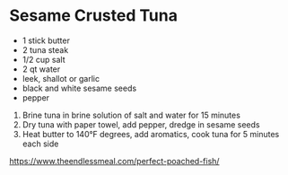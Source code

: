 # Sesame Crusted Tuna

* 1 stick butter
* 2 tuna steak
* 1/2 cup salt
* 2 qt water
* leek, shallot or garlic
* black and white sesame seeds
* pepper

1. Brine tuna in brine solution of salt and water for 15 minutes
1. Dry tuna with paper towel, add pepper, dredge in sesame seeds
1. Heat butter to 140°F degrees, add aromatics, cook tuna for 5 minutes each side

https://www.theendlessmeal.com/perfect-poached-fish/

